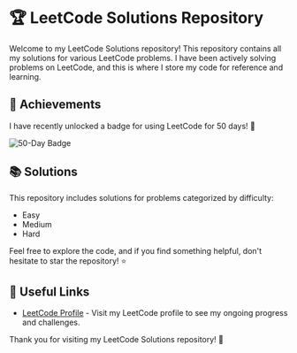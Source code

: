 # 🏆 LeetCode Solutions Repository

Welcome to my LeetCode Solutions repository! This repository contains all my solutions for various LeetCode problems. I have been actively solving problems on LeetCode, and this is where I store my code for reference and learning.

## 🌟 Achievements
I have recently unlocked a badge for using LeetCode for 50 days! 🎉

![50-Day Badge](50daysbadgeleetcode)

## 📚 Solutions
This repository includes solutions for problems categorized by difficulty:
- Easy
- Medium
- Hard

Feel free to explore the code, and if you find something helpful, don't hesitate to star the repository! ⭐

## 🔗 Useful Links
- [LeetCode Profile](https://leetcode.com/khagendrasamal1) - Visit my LeetCode profile to see my ongoing progress and challenges.

Thank you for visiting my LeetCode Solutions repository! 🚀
